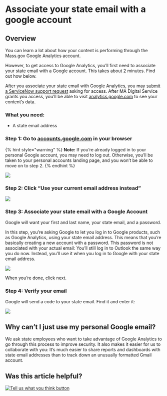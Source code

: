 # Associate your state email with a google account

## Overview

You can learn a lot about how your content is performing through the Mass.gov Google Analytics account.

However, to get access to Google Analytics, you’ll first need to associate your state email with a Google account. This takes about 2 minutes. Find out how below.

After you associate your state email with Google Analytics, you may [submit a ServiceNow support request](https://massgov.service-now.com/sp?id=sc_cat_item&sys_id=0bb8e784dbec0700f132fb37bf9619fe) asking for access. After MA Digital Service grants you access, you’ll be able to visit [analytics.google.com](analytics.google.com) to see your content’s data.

### What you need:

* A state email address

### Step 1: Go to [accounts.google.com](accounts.google.com) in your browser

{% hint style="warning" %}
**Note:** If you’re already logged in to your personal Google account, you may need to log out. Otherwise, you’ll be taken to your personal accounts landing page, and you won’t be able to move on to step 2.
{% endhint %}

![](https://lh5.googleusercontent.com/Lcwa2l4aaIPNYMspDLO9-PpMl5ckpJl9YvJKCLxUgAqVCGFhYrz3VQ3_QYOhGCxy_cZLFR8n32FbgpS5fi6v2Kn9NHjuXtSZwzWv9CCm2MdSIE-Kr1Bt5Q6yBJPkZ7mopUbkQNpD)

### Step 2: Click “Use your current email address instead”

![](https://lh4.googleusercontent.com/-rWtTPpfu4V9Yto3RS-VkCrZoJY0RJsdKb1WxVakV3TcIDi6gJ3J-_Wi53NoB1DbuTOdSsNmIZl4VXvBUUmZIo9VN6OW_XLVW2LQf6xU7GwacubOVPE0x7g4-A7qqsRCnfB43EcT)

### Step 3: Associate your state email with a Google Account

Google will want your first and last name, your state email, and a password.

In this step, you’re asking Google to let you log in to Google products, such as Google Analytics, using your state email address. This means that you’re basically creating a new account with a password. This password is not associated with your actual email: You’ll still log in to Outlook the same way you do now. Instead, you’ll use it when you log in to Google with your state email address.

![](https://lh6.googleusercontent.com/3zX5HBTtVtDS4l-MZDbmPbiUoWEUf6ayw0oCQHBSOhda3tTM9ABUiVeHs2g4VUjWHMANbv7XLO8P6Po4SZsICP6ReCfNkx9aNxFWZWHD4DDlEoV64dLtyp8cV4QnKBbqqsVvWdq9)

When you’re done, click next.

### Step 4: Verify your email

Google will send a code to your state email. Find it and enter it:

![](https://lh3.googleusercontent.com/Lqg38lWOqB-Mg7idWlhJ6ezI4Ty5yNbb3L3_bncw_LfYLLOokFVIxHHBtCiNcXUmzxPMkiN2oC_y4wf9VI_73OxuIO2U8kbD2F-4OoF2ARaUQ3LmLHVbVGt43PLoR-2JJVfRBGEj)

## Why can’t I just use my personal Google email?

We ask state employees who want to take advantage of Google Analytics to go through this process to improve security. It also makes it easier for us to collaborate with you: It’s much easier to share reports and dashboards with state email addresses than to track down an unusually formatted Gmail account.

## Was this article helpful?

[![Tell us what you think button](https://blobscdn.gitbook.com/v0/b/gitbook-28427.appspot.com/o/assets%2F-LJ04qJGAHkvdE13BfdG%2F-LSz77NBAwnSNpMPT3df%2F-LSz7xSmyKXltd4avaCt%2FKB%20survey%20button%20POC%202.png?alt=media&token=8d071cab-8b95-48a3-a332-13e3fc8d9f96)](https://massgov.formstack.com/forms/mass_gov_knowledge_base_feedback?article=associate-your-state-email-with-a-google-account)

